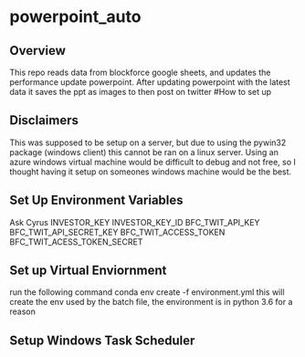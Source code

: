 # powerpoint_auto
## Overview 
This repo reads data from blockforce google sheets, and updates the performance update powerpoint. After updating powerpoint with the latest data it saves the ppt as images to then post on twitter 
#How to set up
## Disclaimers
This was supposed to be setup on a server, but due to using the pywin32 package (windows client) this cannot be ran on a linux server. 
Using an azure windows virtual machine would be difficult to debug and not free, so I thought having it setup on someones windows machine would be the best. 

## Set Up Environment Variables 
Ask Cyrus 
INVESTOR_KEY
INVESTOR_KEY_ID 
BFC_TWIT_API_KEY
BFC_TWIT_API_SECRET_KEY
BFC_TWIT_ACCESS_TOKEN
BFC_TWIT_ACESS_TOKEN_SECRET

## Set up Virtual Enviornment 
run the following command
conda env create -f environment.yml
this will create the env used by the batch file, the environment is in python 3.6 for a reason

## Setup Windows Task Scheduler 

